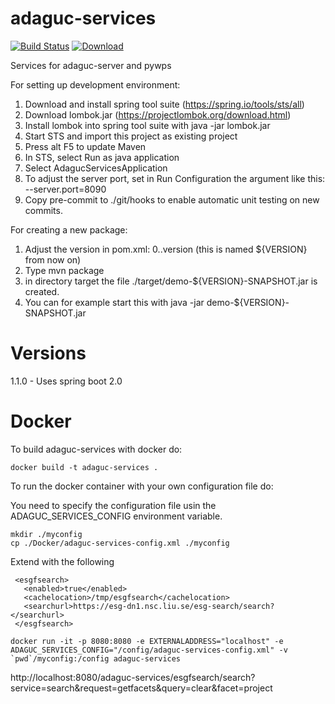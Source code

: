 # adaguc-services

[![Build Status](https://api.travis-ci.org/KNMI/adaguc-services.svg?branch=master)](https://travis-ci.org/KNMI/adaguc-services)
[![Download](https://jitpack.io/v/KNMI/adaguc-services.svg)](https://jitpack.io/#KNMI/adaguc-services)


Services for adaguc-server and pywps

For setting up development environment:

1) Download and install spring tool suite (https://spring.io/tools/sts/all)
2) Download lombok.jar (https://projectlombok.org/download.html)
3) Install lombok into spring tool suite with java -jar lombok.jar
3) Start STS and import this project as existing project
4) Press alt F5 to update Maven
5) In STS, select Run as java application
6) Select AdagucServicesApplication
7) To adjust the server port, set in Run Configuration the argument like this: --server.port=8090
8) Copy pre-commit to ./git/hooks to enable automatic unit testing on new commits.

For creating a new package:

1) Adjust the version in pom.xml: 0.<sprint number>.version (this is named ${VERSION} from now on)
2) Type mvn package
3) in directory target the file ./target/demo-${VERSION}-SNAPSHOT.jar is created.
4) You can for example start this with java -jar demo-${VERSION}-SNAPSHOT.jar


# Versions

1.1.0 - Uses spring boot 2.0

# Docker

To build adaguc-services with docker do:
```
docker build -t adaguc-services .
```

To run the docker container with your own configuration file do:

You need to specify the configuration file usin the ADAGUC_SERVICES_CONFIG environment variable.
```
mkdir ./myconfig
cp ./Docker/adaguc-services-config.xml ./myconfig
```

 Extend with the following
 ```
  <esgfsearch>
    <enabled>true</enabled>
    <cachelocation>/tmp/esgfsearch</cachelocation>
    <searchurl>https://esg-dn1.nsc.liu.se/esg-search/search?</searchurl>
  </esgfsearch>
  ```
```
docker run -it -p 8080:8080 -e EXTERNALADDRESS="localhost" -e ADAGUC_SERVICES_CONFIG="/config/adaguc-services-config.xml" -v `pwd`/myconfig:/config adaguc-services
```

http://localhost:8080/adaguc-services/esgfsearch/search?service=search&request=getfacets&query=clear&facet=project